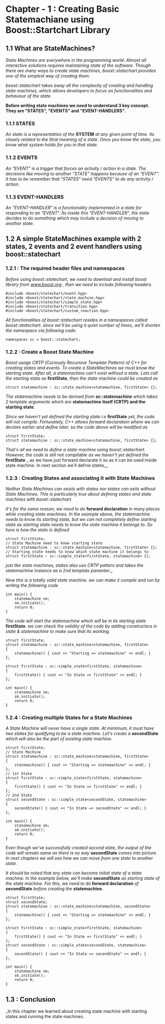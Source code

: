 # Chapter - 1 : Creating Basic Statemachiane using Boost::Startchart Library

## 1.1  What are StateMachines?

_State Machines are everywhere in the programming world. Almost all interactive solutions requires maintaining state of the software. Though there are many ways to create state machines, boost::statechart provides one of the simplest way of creating them._

_boost::statechart takes away all the complexity of creating and handling state machines, which allows developers to focus on functionalities and behaviour of the state._

__Before writing state machines we need to understand 3 key concept. They are "STATES", "EVENTS" and "EVENT-HANDLERS".__

### 1.1.1  STATES

_An state is a representation of the_ __SYSTEM__ _at any given point of time. Its closely related to the litral meaning of a state. Once you know the state, you know what system holds for you in that state._

### 1.1.2  EVENTS

_An "EVENT" is a trigger that forces an activity / action in a state. The decisions like moving to another "STATE" happens because of an "EVENT". It has to be remember that "STATES" need "EVENTS" to do any activity / action._

### 1.1.3 EVENT-HANDLERS

_An "EVENT-HANDLER" is a functionality implemented in a state for responding to an "EVENT". Its inside this "EVENT-HANDLER", the state decides to do something which may include a decision of moving to another state._

## 1.2 A simple StateMachines example with 2 states, 2 events and 2 event handlers using boost::statechart

### 1.2.1 : The required header files and namespaces

_Before using boost::statechart, we need to downloal and install boost library from www.boost.org , then we need to include following headers._
```
#include <boost/statechart/event.hpp>
#include <boost/statechart/state_machine.hpp>
#include <boost/statechart/simple_state.hpp>
#include <boost/statechart/transition.hpp>
#include <boost/statechart/custom_reaction.hpp>

```
_All functionalities of boost::statechart resides in a namespaces called boost::statechart. since we'll be using it quiet number of times, we'll shorten the namespace via following code._

```
namespaces sc = boost::statechart;

```
### 1.2.2 : Create a Boost State Machine

_Boost usage CRTP (Curiously Recursive Template Pattern) of C++ for creating states and events. To create a StateMachines we must know the starting state. After all, a statemachine can't exist without a state._
_Lets call the starting state as_ __firstState__, _then the state machine could be created as_

```
struct statemachine : sc::state_machine<statemachine, firstState> {};
```
_The statemachine needs to be derived from_ __sc::statemachine__ _which takes 2 template arguments which are_ __statemachine itself (CRTP) and the starting state__.

_Since we haven't yet defined the starting state i.e_ __firstState__ _yet, the code will not compile. Fortunately, C++ allows forward declaration where we can declare earlier and define later. so the code above will be modified as_
```
struct firstState;
struct statemachine : sc::state_machine<statemachine, firstState> {};
```
_That's all we need to define a state machine using boost::statechart. However, the code is still not compilable as we haven't yet defined the_ __firstState__ _ as we have just forward declarate it so as it can be used inside state machine. In next section we'll define states__

### 1.2.3 : Creating States and associating it with State Machines

_Neither State Machines can exists with states nor states can exits without State Machines. This is particularly true about defining states and state machines with boost::statechart._

_It's for the same reason, we need to do_ __forward declaration__ _in many places while creating state machines. In the example above, the statemachine needs to know its starting state, but we can not completely define starting state as starting state needs to know the state machine it belongs to. So here is how the state is defined_
```
struct firstState;
// State Machine need to know starting state
struct statemachine : sc::state_machine<statemachine, firstState> {};
// Starting state needs to know which state machine it belongs to
struct firstState : sc::simple_state<firstState, statemachine> {};

```
_just like state machines, states also use CRTP patters and takes the statemachine instance as a 2nd template paramter.__

_Now this is a totally valid state machine. we can make it compile and run by writing the following code_
```
int main() {
	statemachine sm;
	sm.initiate();
	return 0;
}

```
_The code will start the statemachine which will be in its starting state_ __firstState__. _we can check the validity of the code by adding constructors in state & statemachine to make sure that its working._

```
struct firstState;
struct statemachine : sc::state_machine<statemachine, firstState>
{
	statemachine() { cout << "Starting => statemachine" << endl; }
};

struct firstState : sc::simple_state<firstState, statemachine>
{
	firstState() { cout << "In State => firstState" << endl; }
};

int main() {
	statemachine sm;
	sm.initiate();
	return 0;
}

```
### 1.2.4 : Creating multiple States for a State Machines

_A State Machine will never have a single state. At mimimum, it must have two states for qualifying to be a state machine. Let's create a_ __secondState__ _which will also be the part of existing state machine._

```
struct firstState;
// State Machine
struct statemachine : sc::state_machine<statemachine, firstState>
{
	statemachine() { cout << "Starting => statemachine" << endl; }
};
// 1st State
struct firstState : sc::simple_state<firstState, statemachine>
{
	firstState() { cout << "In State => firstState" << endl; }
};
// 2nd State
struct secondState : sc::simple_state<secondState, statemachine>
{
	secondState() { cout << "In State => secondState" << endl; }
};

int main() {
	statemachine sm;
	sm.initiate();
	return 0;
}
```
_Even though we've successfully created second state, the output of the code will remain same as there is no way_ __secondState__ _comes into picture. In next chapters we will see how we can move from one state to another state._

_It should be noted that any state can become initial state of a state machine. In the example below, we'll make_ __secondState__ _as starting state of the state machine. For this, we need to do_ __forward declaration__ _of_ __secondState__ _before creating the_ __statemachine__.

```
struct firstState;
struct secondState;
struct statemachine : sc::state_machine<statemachine, secondState>
{
	statemachine() { cout << "Starting => statemachine" << endl; }
};

struct firstState : sc::simple_state<firstState, statemachine>
{
	firstState() { cout << "In State => firstState" << endl; }
};
struct secondState : sc::simple_state<secondState, statemachine>
{
	secondState() { cout << "In State => secondState" << endl; }
};

int main() {
	statemachine sm;
	sm.initiate();
	return 0;
}

```

## 1.3 : Conclusion

_In this chapter we learned about creating state machine with starting states and running the state machines.

